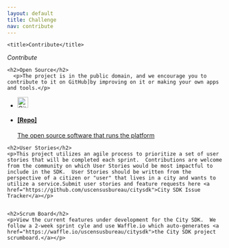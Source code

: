```yaml
---
layout: default
title: Challenge
nav: contribute
---
```


<!DOCTYPE html>
<html lang="en">
<head>
    <meta charset="utf-8">
    <meta http-equiv="X-UA-Compatible" content="IE=edge">
    <meta name="viewport" content="width=device-width, initial-scale=1">
    <!-- The above 3 meta tags *must* come first in the head; any other head content must come *after* these tags -->

    <title>Contribute</title>

</head>

<body>

<!-- Main jumbotron for a primary marketing message or call to action -->
<div class="jumbotron">
    <div class="container">
        <i class="fa fa-github fa-5x"> Contribute</i> 
    </div>
</div>

<div class="container">

    <h2>Open Source</h2>
      <p>The project is in the public domain, and we encourage you to contribute to it on GitHub]by improving on it or making your own apps and tools.</p>

<ul class="repo-list no-padding">
  <li class="list-icon">
    <p class="image-wrap">
      <img src="http://usg-website-templates.github.io/developer-hub/static/img/octocat.png" width="25px" title="Github">
    </p>
  </li>
  <li>
    <a href="https://github.com/uscensusbureau/citysdk">
      <h4>[Repo]</h4>
      <p>The open source software that runs the platform</p>
    </a>
  </li>
</ul>
<body id="contribute"></body>

    <h2>User Stories</h2>
    <p>This project utilizes an agile process to prioritize a set of user stories that will be completed each sprint.  Contributions are welcome from the community on which User Stories would be most impactful to include in the SDK.  User Stories should be written from the perspective of a citizen or "user" that lives in a city and wants to utilize a service.Submit user stories and feature requests here <a href="https://github.com/uscensusbureau/citysdk">City SDK Issue Tracker</a></p>


    <h2>Scrum Board</h2>
    <p>View the current features under development for the City SDK.  We follow a 2-week sprint cyle and use Waffle.io which auto-generates <a href="https://waffle.io/uscensusbureau/citysdk">the City SDK project scrumboard.</a></p>

</div>
</body>
</html>
